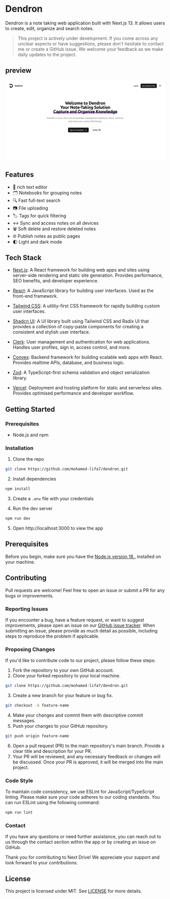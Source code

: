 # Dendron

Dendron is a note taking web application built with Next.js 13. It allows users to create, edit, organize and search notes.

> This project is actively under development. If you come across any unclear aspects or have suggestions, please don't hesitate to contact me or create a GitHub issue. We welcome your feedback as we make daily updates to the project.

## preview

![preview](./preview.png)

## Features

- 📝 rich text editor
- 🗂️ Notebooks for grouping notes
- 🔍 Fast full-text search
- 📷 File uploading
- 🏷️ Tags for quick filtering
- ↔️ Sync and access notes on all devices
- 🗑️ Soft delete and restore deleted notes
- 🌐 Publish notes as public pages
- 🌓 Light and dark mode

## Tech Stack

- [Next.js](https://nextjs.org/): A React framework for building web apps and sites using server-side rendering and static site generation. Provides performance, SEO benefits, and developer experience.

- [React](https://reactjs.org/): A JavaScript library for building user interfaces. Used as the front-end framework.

- [Tailwind CSS](https://tailwindcss.com/): A utility-first CSS framework for rapidly building custom user interfaces.

- [Shadcn UI](https://ui.shadcn.com/): A UI library built using Tailwind CSS and Radix UI that provides a collection of copy-paste components for creating a consistent and stylish user interface.

- [Clerk](https://clerk.dev/): User management and authentication for web applications. Handles user profiles, sign in, access control, and more.

- [Convex](https://convex.dev/): Backend framework for building scalable web apps with React. Provides realtime APIs, database, and business logic.

- [Zod](https://zod.dev/): A TypeScript-first schema validation and object serialization library.

- [Vercel](https://vercel.com/): Deployment and hosting platform for static and serverless sites. Provides optimised performance and developer workflow.

## Getting Started

### Prerequisites

- Node.js and npm

### Installation

1. Clone the repo

```bash
git clone https://github.com/mohamed-lifa7/dendron.git
```

2. Install dependencies

```bash
npm install
```

3. Create a `.env` file with your credentials

4. Run the dev server

```bash
npm run dev
```

5. Open http://localhost:3000 to view the app

## Prerequisites

Before you begin, make sure you have the [Node.js version 18._._](https://nodejs.org/) installed on your machine.

## Contributing

Pull requests are welcome! Feel free to open an issue or submit a PR for any bugs or improvements.

### Reporting Issues

If you encounter a bug, have a feature request, or want to suggest improvements, please open an issue on our [GitHub issue tracker](https://github.com/mohamed-lifa7/dendron.git/issues). When submitting an issue, please provide as much detail as possible, including steps to reproduce the problem if applicable.

### Proposing Changes

If you'd like to contribute code to our project, please follow these steps:

1. Fork the repository to your own GitHub account.
2. Clone your forked repository to your local machine.

```bash
git clone https://github.com/mohamed-lifa7/dendron.git
```

3. Create a new branch for your feature or bug fix.

```bash
git checkout -b feature-name
```

4. Make your changes and commit them with descriptive commit messages.
5. Push your changes to your GitHub repository.

```bash
git push origin feature-name
```

6. Open a pull request (PR) to the main repository's main branch. Provide a clear title and description for your PR.
7. Your PR will be reviewed, and any necessary feedback or changes will be discussed. Once your PR is approved, it will be merged into the main project.

### Code Style

To maintain code consistency, we use ESLint for JavaScript/TypeScript linting. Please make sure your code adheres to our coding standards. You can run ESLint using the following command:

```bash
npm run lint
```

### Contact

If you have any questions or need further assistance, you can reach out to us through the contact section within the app or by creating an issue on GitHub.

Thank you for contributing to Next Drive! We appreciate your support and look forward to your contributions.

## License

This project is licensed under MIT. See [LICENSE](LICENSE) for more details.
